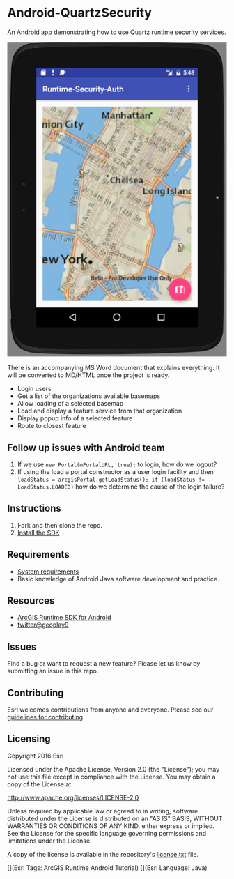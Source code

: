 # Android-QuartzSecurity
An Android app demonstrating how to use Quartz runtime security services.

![App](assets/app-screen-shot-1.png)

There is an accompanying MS Word document that explains everything. It will be converted to MD/HTML once the project is ready.

 - Login users
 - Get a list of the organizations available basemaps
 - Allow loading of a selected basemap
 - Load and display a feature service from that organization
 - Display popup info of a selected feature
 - Route to closest feature

## Follow up issues with Android team
1. If we use `new Portal(mPortalURL, true);` to login, how do we logout?
2. If using the load a portal constructor as a user login facility and then `loadStatus = arcgisPortal.getLoadStatus(); if (loadStatus != LoadStatus.LOADED)` how do we determine the cause of the login failure?

## Instructions

1. Fork and then clone the repo. 
2. [Install the SDK](https://developers.arcgis.com/android/beta/guide/install-and-set-up.htm)

## Requirements

* [System requirements](https://developers.arcgis.com/android/beta/guide/system-requirements.htm)
* Basic knowledge of Android Java software development and practice. 

## Resources

* [ArcGIS Runtime SDK for Android](http://developers.arcgis.com/android/beta/index.html)
* [twitter@geoplay9](http://twitter.com/geoplay9)

## Issues

Find a bug or want to request a new feature?  Please let us know by submitting an issue in this repo.

## Contributing

Esri welcomes contributions from anyone and everyone. Please see our [guidelines for contributing](https://github.com/esri/contributing).

## Licensing
Copyright 2016 Esri

Licensed under the Apache License, Version 2.0 (the "License");
you may not use this file except in compliance with the License.
You may obtain a copy of the License at

   http://www.apache.org/licenses/LICENSE-2.0

Unless required by applicable law or agreed to in writing, software
distributed under the License is distributed on an "AS IS" BASIS,
WITHOUT WARRANTIES OR CONDITIONS OF ANY KIND, either express or implied.
See the License for the specific language governing permissions and
limitations under the License.

A copy of the license is available in the repository's [license.txt](license.txt) file.

[](Esri Tags: ArcGIS Runtime Android Tutorial)
[](Esri Language: Java)​
